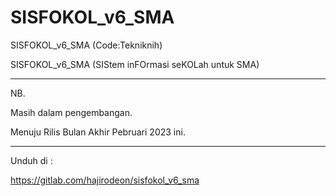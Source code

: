 # SISFOKOL_v6_SMA

SISFOKOL_v6_SMA (Code:Tekniknih)  

SISFOKOL_v6_SMA (SIStem inFOrmasi seKOLah untuk SMA)  

---


NB. 

Masih dalam pengembangan. 

Menuju Rilis Bulan Akhir Pebruari 2023 ini.


---

Unduh di : 

https://gitlab.com/hajirodeon/sisfokol_v6_sma
